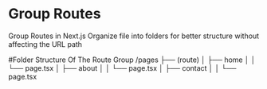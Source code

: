 # Group Routes 
Group Routes in Next.js Organize file into folders for better structure without affecting the URL path

#Folder Structure Of The Route Group
                    /pages
                      ├── (route)
                      │    ├── home
                      │    │    └── page.tsx
                      │    ├── about
                      │    │    └── page.tsx
                      │    ├── contact
                      │    │    └── page.tsx
                      
